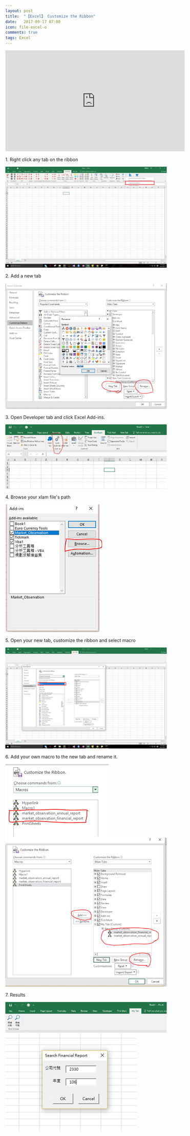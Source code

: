 ```yaml
---
layout: post
title:  "【Excel】 Customize the Ribbon"
date:   2017-09-17 07:00
icon: file-excel-o
comments: true
tags: Excel
---
```

<div style="text-align:center"><iframe width="560" height="315" src="https://www.youtube.com/embed/_8ez9G_QCUU" frameborder="0" allowfullscreen></iframe></div>

1\. Right click any tab on the ribbon

<img src="/images/0917/1.png">

2\. Add a new tab

<img src="/images/0917/2.png">

3\. Open Developer tab and click Excel Add-ins.

<img src="/images/0917/3.png">

4\. Browse your xlam file's path

<img src="/images/0917/4.png">

5\. Open your new tab, customize the ribbon and select macro

<img src="/images/0917/5.png">

6\. Add your own macro to the new tab and rename it.

<img src="/images/0917/6.png">
<img src="/images/0917/7.png">

7\. Results

<img src="/images/0917/8.png">
<img src="/images/0917/result.png">


<br>
<br>